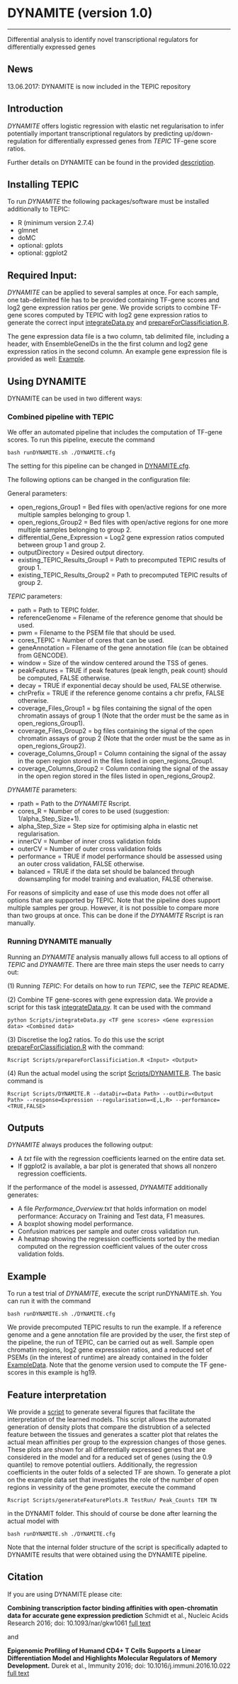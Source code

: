 # DYNAMITE (version 1.0)
-------
Differential analysis to identify novel transcriptional regulators for differentially expressed genes

## News
13.06.2017: DYNAMITE is now included in the TEPIC repository

## Introduction
*DYNAMITE* offers logistic regression with elastic net regularisation to infer
potentially important transcriptional regulators by predicting up/down-regulation for differentially expressed genes from *TEPIC* TF-gene score ratios. 

Further details on DYNAMITE can be found in the provided [description](/docs/Description.pdf).

## Installing TEPIC
To run *DYNAMITE* the following packages/software must be installed additionally to TEPIC:
* R (minimum version 2.7.4)
* glmnet
* doMC
* optional: gplots
* optional: ggplot2

## Required Input:
*DYNAMITE* can be applied to several samples at once. For each sample, one tab-delimited file has to be provided
containing TF-gene scores and log2 gene expression ratios per gene. We provide  scripts to combine TF-gene scores computed
by TEPIC with log2 gene expression ratios to generate the correct input [integrateData.py](Scripts/integrateData.py) and [prepareForClassificiation.R](Scripts/prepareForClassificiation.R).

The gene expression data file is a two column, tab delimited file, including a header, with EnsembleGeneIDs in the the first column and
log2 gene expression ratios in the second column. An example gene expression file is provided as well: 
[Example](ExampleData/TEM_vs_TN0_000001.txt).

## Using DYNAMITE
DYNAMITE can be used in two different ways:

### Combined pipeline with TEPIC
We offer an automated pipeline that includes the computation of TF-gene scores. To run this pipeline, execute the command

    bash runDYNAMITE.sh ./DYNAMITE.cfg

The setting for this pipeline can be changed in [DYNAMITE.cfg](DYNAMITE.cfg).

The following options can be changed in the configuration file:

General parameters:
* open_regions_Group1 = Bed files with open/active regions for one more multiple samples belonging to group 1.
* open_regions_Group2 = Bed files with open/active regions for one more multiple samples belonging to group 2.
* differential_Gene_Expression = Log2 gene expression ratios computed between group 1 and group 2.
* outputDirectory = Desired output directory.
* existing_TEPIC_Results_Group1 = Path to precomputed TEPIC results of group 1.
* existing_TEPIC_Results_Group2 = Path to precomputed TEPIC results of group 2.

*TEPIC* parameters:
* path = Path to TEPIC folder.
* referenceGenome = Filename of the reference genome that should be used.
* pwm = Filename to the PSEM file that should be used.
* cores_TEPIC = Number of cores that can be used.
* geneAnnotation = Filename of the gene annotation file (can be obtained from GENCODE).
* window = Size of the window centered around the TSS of genes.
* peakFeatures = TRUE if peak features (peak length, peak count) should be computed, FALSE otherwise.
* decay = TRUE if exponential decay should be used, FALSE otherwise.
* chrPrefix = TRUE if the reference genome contains a chr prefix, FALSE otherwise.
* coverage_Files_Group1 = bg files containing the signal of the open chromatin assays of group 1 (Note that the order must be the same as in open_regions_Group1).
* coverage_Files_Group2 = bg files containing the signal of the open chromatin assays of group 2 (Note that the order must be the same as in open_regions_Group2).
* coverage_Columns_Group1 = Column containing the signal of the assay in the open region stored in the files listed in open_regions_Group1.
* coverage_Columns_Group2 = Column containing the signal of the assay in the open region stored in the files listed in open_regions_Group2.

*DYNAMITE* parameters:
* rpath = Path to the *DYNAMITE* Rscript.
* cores_R = Number of cores to be used (suggestion: 1/alpha_Step_Size+1).
* alpha_Step_Size = Step size for optimising alpha in elastic net regularisation.
* innerCV = Number of inner cross validation folds
* outerCV = Number of outer cross validation folds
* performance = TRUE if model performance should be assessed using an outer cross validation, FALSE otherwise.
* balanced = TRUE if the data set should be balanced through downsampling for model training and evaluation, FALSE otherwise. 

For reasons of simplicity and ease of use this mode does not offer all options that are supported by TEPIC.
Note that the pipeline does support multiple samples per group. However, it is not possible to compare more than two groups at once. 
This can be done if the *DYNAMITE* Rscript is ran manually. 

### Running DYNAMITE manually
Running an *DYNAMITE* analysis manually allows full access to all options of *TEPIC* and *DYNAMITE*. 
There are three main steps the user needs to carry out:

(1) Running *TEPIC*: For details on how to run *TEPIC*, see the *TEPIC* README.

(2) Combine TF gene-scores with gene expression data. We provide a script for this task [integrateData.py](Scripts/integrateData.py).
It can be used with the command

	python Scripts/integrateData.py <TF gene scores> <Gene expression data> <Combined data>

(3) Discretise the log2 ratios. To do this use the script [prepareForClassificiation.R](Scripts/prepareForClassificiation.R) with the command:

	Rscript Scripts/prepareForClassificiation.R <Input> <Output>
	
(4) Run the actual model using the script [Scripts/DYNAMITE.R](Scripts/DYNAMITE.R). The basic command is

	Rscript Scripts/DYNAMITE.R --dataDir=<Data Path> --outDir=<Output Path> --response=Expression --regularisation=<E,L,R> --performance=<TRUE,FALSE>

## Outputs
*DYNAMITE* always produces the following output:
* A *txt* file with the regression coefficients learned on the entire data set.
* If ggplot2 is available, a bar plot is generated that shows all nonzero regression coefficients.

If the performance of the model is assessed, *DYNAMITE* additionally generates:
* A file *Performance_Overview.txt* that holds information on model performance: Accuracy on Training and Test data, F1 measures.
* A boxplot showing model performance.
* Confusion matrices per sample and outer cross validation run. 
* A heatmap showing the regression coefficients sorted by the median computed on the regression coefficient values of the outer cross validation folds.

## Example
To run a test trial of *DYNAMITE*, execute the script runDYNAMITE.sh. You can run it with the command

	bash runDYNAMITE.sh ./DYNAMITE.cfg

We provide precomputed TEPIC results to run the example. If a reference genome and a gene annotation file are provided by the user,
the first step of the pipeline, the run of TEPIC, can be carried out as well. Sample open chromatin regions, log2 gene expresssion ratios, and a reduced set of PSEMs (in the interest of runtime)
are already contained in the folder [ExampleData](ExampleData). Note that the genome version used to compute the TF gene-scores in this example is hg19. 

## Feature interpretation
We provide a [script](Scripts/generateFeaturePlots.R) to generate several figures that facilitate the interpretation of the learned models.
This script allows the automated generation of density plots that compare the distrubtion of a selected feature between the tissues and
generates a scatter plot that relates the actual mean affinities per group to the expression changes of those genes. These plots
are shown for all differentially expressed genes that are considered in the model and for a reduced set of genes (using the 0.9 quantile) to remove
potential outliers. Additionally, the regression coefficients in the outer folds of a selected TF are shown. 
To generate a plot on the example data set that investigates the role of the number of open regions in vessinity of the gene promoter, execute the command

	Rscript Scripts/generateFeaturePlots.R TestRun/ Peak_Counts TEM TN	

in the DYNAMIT folder. This should of course be done  after learning the actual model with  

    bash runDYNAMITE.sh ./DYNAMITE.cfg

Note that the internal folder structure of the script is specifically adapted to DYNAMITE results that were obtained using the DYNAMITE pipeline.

## Citation
If you are using DYNAMITE please cite:

**Combining transcription factor binding affinities with open-chromatin data for accurate gene expression prediction**
Schmidt et al., Nucleic Acids Research 2016; doi: 10.1093/nar/gkw1061 [full text](http://nar.oxfordjournals.org/content/early/2016/11/29/nar.gkw1061.full)

and

**Epigenomic Profiling of Humand CD4+ T Cells Supports a Linear Differentiation Model and Highlights Molecular Regulators of Memory Development.**
Durek et al., Immunity 2016; doi: 10.1016/j.immuni.2016.10.022 [full text](http://www.sciencedirect.com/science/article/pii/S1074761316304332?via%3Dihub) 

